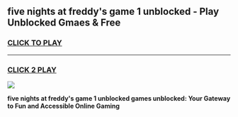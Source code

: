 
## five nights at freddy's game 1 unblocked - Play Unblocked Gmaes & Free
<h3>
<a href="https://news.freeplayer.one?title=five_nights_at_freddy's_game_1_unblocked&ref=23F">CLICK TO PLAY</a></h3>
<hr>

<h3>
<a href="https://news.freeplayer.one?title=five_nights_at_freddy's_game_1_unblocked&ref=23F">CLICK 2 PLAY</a>
  
</h3>

<a href="https://news.freeplayer.one?title=five_nights_at_freddy's_game_1_unblocked&ref=23F/"><img src="https://clearcache.store/games.png"></a>


**five nights at freddy's game 1 unblocked games unblocked: Your Gateway to Fun and Accessible Online Gaming**
